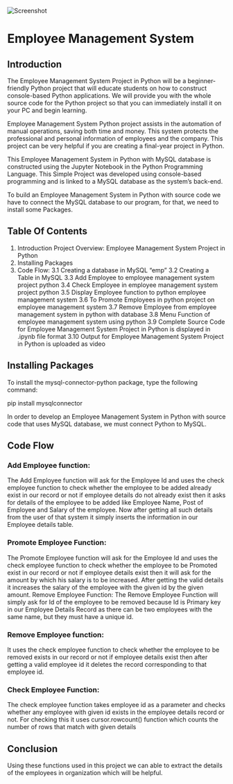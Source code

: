 ![Screenshot]( https://copyassignment.com/wp-content/uploads/2022/06/Employee-Management-System-Project-in-Python-675x506.jpg )   
 # Employee Management System                       
                                                                                                                                                       
## Introduction
The Employee Management System Project in Python will be a beginner-friendly Python project that will educate students on how to construct console-based Python applications. We will provide you with the whole source code for the Python project so that you can immediately install it on your PC and begin learning.

Employee Management System Python project assists in the automation of manual operations, saving both time and money. This system protects the professional and personal information of employees and the company. This project can be very helpful if you are creating a final-year project in Python.

This Employee Management System in Python with MySQL database is constructed using the Jupyter Notebook in the Python Programming Language. This Simple Project was developed using console-based programming and is linked to a MySQL database as the system’s back-end.

To build an Employee Management System in Python with source code we have to connect the MySQL database to our program, for that, we need to install some Packages.

## Table Of Contents
1. Introduction
Project Overview: Employee Management System Project in Python
2. Installing Packages
3. Code Flow:
3.1 Creating a database in MySQL “emp”
3.2 Creating a Table in MySQL
3.3 Add Employee to employee management system project python
3.4 Check Employee in employee management system project python
3.5 Display Employee function to python employee management system
3.6 To Promote Employees in python project on employee management system
3.7 Remove Employee from employee management system in python with database
3.8 Menu Function of employee management system using python
3.9 Complete Source Code for Employee Management System Project in Python is displayed in .ipynb file format
3.10 Output for Employee Management System Project in Python is uploaded as video

## Installing Packages

To install the mysql-connector-python package, type the following command:

pip install mysqlconnector

In order to develop an Employee Management System in Python with source code that uses MySQL database, we must connect Python to MySQL.

## Code Flow
### Add Employee function:
The Add Employee function will ask for the Employee Id and uses the check employee function to check whether the employee to be added already exist in our record or not if employee details do not already exist then it asks for details of the employee to be added like Employee Name, Post of Employee and Salary of the employee. Now after getting all such details from the user of that system it simply inserts the information in our Employee details table.

### Promote Employee Function:
The Promote Employee function will ask for the Employee Id and uses the check employee function to check whether the employee to be Promoted exist in our record or not if employee details exist then it will ask for the amount by which his salary is to be increased. After getting the valid details it increases the salary of the employee with the given id by the given amount. Remove Employee Function: The Remove Employee Function will simply ask for Id of the employee to be removed because Id is Primary key in our Employee Details Record as there can be two employees with the same name, but they must have a unique id.

### Remove Employee function:
It uses the check employee function to check whether the employee to be removed exists in our record or not if employee details exist then after getting a valid employee id it deletes the record corresponding to that employee id.

### Check Employee Function:
The check employee function takes employee id as a parameter and checks whether any employee with given id exists in the employee details record or not. For checking this it uses cursor.rowcount() function which counts the number of rows that match with given details

## Conclusion
Using these functions used in this project we can able to extract the details of the employees in organization which will be helpful.
 









 



 



